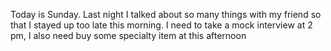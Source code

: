 Today is Sunday. Last night I talked about so many things with my friend so that I stayed up too late this morning. I need to take a mock interview at 2 pm, I also need buy some specialty item at this afternoon
